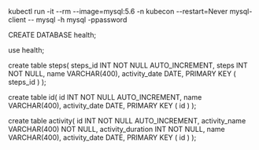 
kubectl run -it --rm --image=mysql:5.6 -n kubecon --restart=Never mysql-client -- mysql -h mysql -ppassword

CREATE DATABASE health;

use health;

create table steps(
   steps_id INT NOT NULL AUTO_INCREMENT,
   steps INT NOT NULL,
   name VARCHAR(400),
   activity_date DATE,
   PRIMARY KEY ( steps_id )
);

create table id(
   id INT NOT NULL AUTO_INCREMENT,
   name VARCHAR(400),
   activity_date DATE,
   PRIMARY KEY ( id )
);

create table activity(
   id INT NOT NULL AUTO_INCREMENT,
   activity_name VARCHAR(400) NOT NULL,
   activity_duration INT NOT NULL,
   name VARCHAR(400),
   activity_date DATE,
   PRIMARY KEY ( id )
);
